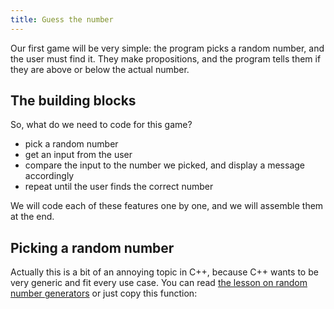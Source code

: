 ```yaml
---
title: Guess the number
---
```


Our first game will be very simple: the program picks a random number, and the user must find it. They make propositions, and the program tells them if they are above or below the actual number.

## The building blocks

So, what do we need to code for this game?
- pick a random number
- get an input from the user
- compare the input to the number we picked, and display a message accordingly
- repeat until the user finds the correct number

We will code each of these features one by one, and we will assemble them at the end.

## Picking a random number

Actually this is a bit of an annoying topic in C++, because C++ wants to be very generic and fit every use case. You can read [the lesson on random number generators](../lessons/random) or just copy this function:

```cpp

```